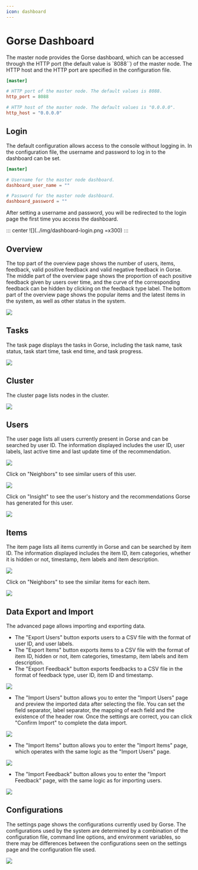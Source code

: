 ```yaml
---
icon: dashboard
---
```

# Gorse Dashboard

The master node provides the Gorse dashboard, which can be accessed through the HTTP port (the default value is `8088``) of the master node. The HTTP host and the HTTP port are specified in the configuration file.

```toml
[master]

# HTTP port of the master node. The default values is 8088.
http_port = 8088

# HTTP host of the master node. The default values is "0.0.0.0".
http_host = "0.0.0.0"
```

## Login

The default configuration allows access to the console without logging in. In the configuration file, the username and password to log in to the dashboard can be set.

```toml
[master]

# Username for the master node dashboard.
dashboard_user_name = ""

# Password for the master node dashboard.
dashboard_password = ""
```

After setting a username and password, you will be redirected to the login page the first time you access the dashboard.

::: center
![](../img/dashboard-login.png =x300)
:::

## Overview

The top part of the overview page shows the number of users, items, feedback, valid positive feedback and valid negative feedback in Gorse. The middle part of the overview page shows the proportion of each positive feedback given by users over time, and the curve of the corresponding feedback can be hidden by clicking on the feedback type label. The bottom part of the overview page shows the popular items and the latest items in the system, as well as other status in the system.

![](../img/dashboard-overview.png)

## Tasks

The task page displays the tasks in Gorse, including the task name, task status, task start time, task end time, and task progress.

![](../img/dashboard-tasks.png)

## Cluster

The cluster page lists nodes in the cluster.

![](../img/dashboard-cluster.png)

## Users

The user page lists all users currently present in Gorse and can be searched by user ID. The information displayed includes the user ID, user labels, last active time and last update time of the recommendation.

![](../img/dashboard-users.png)

Click on "Neighbors" to see similar users of this user.

![](../img/dashboard-similar-users.png)

Click on "Insight" to see the user's history and the recommendations Gorse has generated for this user.

![](../img/dashboard-user-insight.png)

## Items

The item page lists all items currently in Gorse and can be searched by item ID. The information displayed includes the item ID, item categories, whether it is hidden or not, timestamp, item labels and item description.

![](../img/dashboard-items.png)

Click on "Neighbors" to see the similar items for each item.

![](../img/dashboard-similar-items.png)

## Data Export and Import

The advanced page allows importing and exporting data.
- The "Export Users" button exports users to a CSV file with the format of user ID, and user labels.
- The "Export Items" button exports items to a CSV file with the format of item ID, hidden or not, item categories, timestamp, item labels and item description.
- The "Export Feedback" button exports feedbacks to a CSV file in the format of feedback type, user ID, item ID and timestamp.

![](../img/dashboard-advance.png)

- The "Import Users" button allows you to enter the "Import Users" page and preview the imported data after selecting the file. You can set the field separator, label separator, the mapping of each field and the existence of the header row. Once the settings are correct, you can click "Confirm Import" to complete the data import.

![](../img/dashboard-import-users.png)

- The "Import Items" button allows you to enter the "Import Items" page, which operates with the same logic as the "Import Users" page.

![](../img/dashboard-import-items.png)

- The "Import Feedback" button allows you to enter the "Import Feedback" page, with the same logic as for importing users.

![](../img/dashboard-import-feedback.png)

## Configurations

The settings page shows the configurations currently used by Gorse. The configurations used by the system are determined by a combination of the configuration file, command line options, and environment variables, so there may be differences between the configurations seen on the settings page and the configuration file used.

![](../img/dashboard-settings.png)
